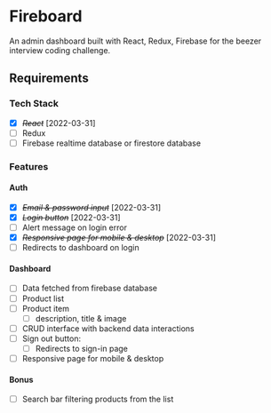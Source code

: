 # Fireboard

An admin dashboard built with React, Redux, Firebase for the beezer interview
coding challenge.

## Requirements

### Tech Stack

- [x] ~~_React_~~ [2022-03-31]
- [ ] Redux
- [ ] Firebase realtime database or firestore database

### Features

#### Auth

- [x] ~~_Email & password input_~~ [2022-03-31]
- [x] ~~_Login button_~~ [2022-03-31]
- [ ] Alert message on login error
- [x] ~~_Responsive page for mobile & desktop_~~ [2022-03-31]
- [ ] Redirects to dashboard on login

#### Dashboard

- [ ] Data fetched from firebase database
- [ ] Product list
- [ ] Product item
  - [ ] description, title & image
- [ ] CRUD interface with backend data interactions
- [ ] Sign out button:
  - [ ] Redirects to sign-in page
- [ ] Responsive page for mobile & desktop

#### Bonus

- [ ] Search bar filtering products from the list

